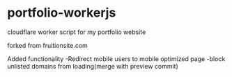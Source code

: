 # portfolio-workerjs
cloudflare worker script for my portfolio website

forked from fruitionsite.com

Added functionality
-Redirect mobile users to mobile optimized page
-block unlisted domains from loading(merge with preview commit)
